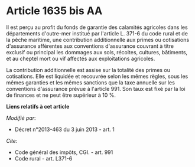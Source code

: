 # Article 1635 bis AA

Il est perçu au profit du fonds de garantie des calamités agricoles dans les départements d'outre-mer institué par l'article
L. 371-6 du code rural et de la pêche maritime, une contribution additionnelle aux primes ou cotisations d'assurance
afférentes aux conventions d'assurance couvrant à titre exclusif ou principal les dommages aux sols, récoltes, cultures,
bâtiments, et au cheptel mort ou vif affectés aux exploitations agricoles. 

La contribution additionnelle est assise sur la totalité des primes ou cotisations. Elle est liquidée et recouvrée selon les
mêmes règles, sous les mêmes garanties et les mêmes sanctions que la taxe annuelle sur les conventions d'assurance prévue à
l'article 991. Son taux est fixé par la loi de finances et ne peut être supérieur à 10 %.

**Liens relatifs à cet article**

_Modifié par_:

  - Décret n°2013-463 du 3 juin 2013 - art. 1

_Cite_:

  - Code général des impôts, CGI. - art. 991
  - Code rural - art. L371-6
